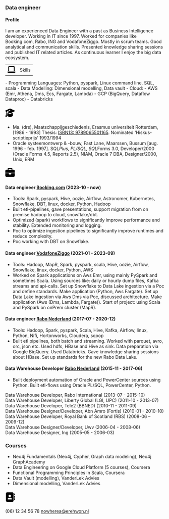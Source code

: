 ### Data engineer

#### Profile
I am an experienced Data Engineer with a past as Business Intelligence developer. Working in IT since 1997. Worked for companies like Booking.com, Rabo, ING and VodafoneZiggo. Mostly in scrum teams. 
Good analytical and communication skills. Presented knowledge sharing sessions and published IT related articles. As continuous learner I enjoy the big data ecosystem.

<table>
  <tr>
    <td>
    <img src=img/laptop-solid.svg" width="25" height="25" alt="Skills"></td>
    <td>Skills</td>
  </tr>
</table>
- Programming Languages: Python, pyspark, Linux command line, SQL, scala
- Data Modelling: Dimensional modelling, Data vault
- Cloud: 
   - AWS (Emr, Athena, Dms, Ecs, Fargate, Lambda)
   - GCP (BigQuery, Dataflow Dataproc)
   - Databricks

#### <img src="img/graduation-cap-solid.svg" width="30" height="30" alt="Education">
- Ma. (drs), Maatschappijgeschiedenis, Erasmus universiteit Rotterdam, [1986 - 1993]
Thesis: <a href="https://verloren.nl/Webshop/Detail/catid/22584/eid/25786/de-vertrouwde-van-mijn-hart" target="_blank">ISBN13: 9789065501165</a>. Nominated ‘Hiskus-scriptieprijs’ 1993/1994			        		
- Oracle systeemontwerp & -bouw, Fast Lane, Maarssen, Bussum
[aug. 1996 - feb. 1997]. SQL*Plus, PL/SQL, SQL*Forms 3.0, Developer/2000 (Oracle Forms 4.5, Reports 2.5), NIAM, Oracle 7 DBA, Designer/2000, Unix, ERM

#### <img src="img/briefcase-solid.svg" width="30" height="30" alt="Projects">

#### Data engineer <a href="https://www.booking.com/" target="_blank">Booking.com</a> (2023-10 - now)
- Tools: Spark, pyspark, Hive, oozie, Airflow, Astronomer, Kubernetes, Snowflake, DBT, linux, docker, Python, Hadoop
- Built etl-pipelines, gave presentations, support migration from on premise hadoop to cloud, snowflake/dbt.
- Optimized (spark) workflows to significantly improve performance and stability. Extended monitoring and logging.
- Poc to optimize ingestion pipelines to significantly improve runtimes and reduce complexity.
- Poc working with DBT on Snowflake.

#### Data engineer <a href="https://www.vodafoneziggo.nl/" target="_blank">VodafoneZiggo</a> (2021-01 - 2023-09)
- Tools: Hadoop, MapR, Spark, pyspark, scala, Hive, oozie, Airflow, Snowflake, linux, docker, Python, AWS
- Worked on Spark applications on Aws Emr, using mainly PySpark and sometimes Scala. Using sources like: daily or hourly dump files, Kafka streams and api-calls. Set up Snowflake to Data Lake ingestion via a Poc and define standards. Make application (Python, Aws Fargate). Set up Data Lake ingestion via Aws Dms via Poc, discussed architecture. Make application (Aws (Dms, Lambda, Fargate)). Start of project: using Scala and PySpark on onPrem cluster (MapR).

#### Data engineer <a href="https://www.rabobank.nl/" target="_blank">Rabo Nederland</a> (2017-07 - 2020-12)
- Tools: Hadoop, Spark, pyspark, Scala, Hive, Kafka, Airflow, linux, Python, Nifi, Hortonworks, Cloudera, sqoop
- Built etl pipelines, both batch and streaming. Worked with parquet, avro, orc, json etc. Used hdfs, HBase and Hive as sink. Data preparation via Google BigQuery. Used Databricks. Gave knowledge sharing sessions about HBase. Set up standards for the new Rabo Data Lake.

#### Data Warehouse Developer <a href="https://www.rabobank.nl/" target="_blank">Rabo Nederland</a> (2015-11 - 2017-06)
- Built deployment automation of Oracle and PowerCenter sources using Python. Built etl-flows using Oracle PL/SQL, PowerCenter, Python.

Data Warehouse Developer, Rabo International (2013-07 - 2015-10)  
Data Warehouse Developer, Liberty Global (LGI, UPC) (2011-10 - 2013-07)  
Data Warehouse Developer, Tele2 (BBNED) (2010-11 - 2011-09)  
Data Warehouse Designer/Developer, Abn Amro (Fortis) (2010-01 - 2010-10)   
Data Warehouse Developer, Royal Bank of Scotland (RBS) (2008-06 – 2009-12)   
Data Warehouse Designer/Developer, Uwv (2006-04 - 2008-06)  
Data Warehouse Designer, Ing (2005-05 - 2006-03)    


### Courses
- Neo4j Fundamentals (Neo4j, Cypher, Graph data modeling), Neo4j GraphAcademy 
- Data Engineering on Google Cloud Platform (5 courses), Coursera 
- Functional Programming Principles in Scala, Coursera
- Data Vault (modelling), VanderLek Advies
- Dimensional modelling, VanderLek Advies


#### <img src="img/address-book-solid.svg" width="30" height="30" alt="Contact">
(06) 12 34 56 78
nowherea@erehwon.nl
